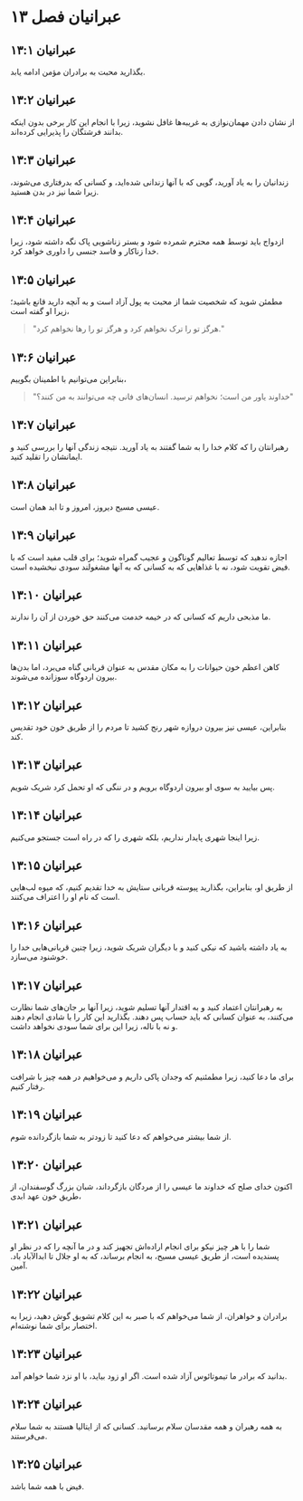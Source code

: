 # عبرانیان فصل ۱۳

## عبرانیان ۱۳:۱

بگذارید محبت به برادران مؤمن ادامه یابد.

## عبرانیان ۱۳:۲

از نشان دادن مهمان‌نوازی به غریبه‌ها غافل نشوید، زیرا با انجام این کار برخی بدون اینکه بدانند فرشتگان را پذیرایی کرده‌اند.

## عبرانیان ۱۳:۳

زندانیان را به یاد آورید، گویی که با آنها زندانی شده‌اید، و کسانی که بدرفتاری می‌شوند، زیرا شما نیز در بدن هستید.

## عبرانیان ۱۳:۴

ازدواج باید توسط همه محترم شمرده شود و بستر زناشویی پاک نگه داشته شود، زیرا خدا زناکار و فاسد جنسی را داوری خواهد کرد.

## عبرانیان ۱۳:۵

مطمئن شوید که شخصیت شما از محبت به پول آزاد است و به آنچه دارید قانع باشید؛ زیرا او گفته است،

> "هرگز تو را ترک نخواهم کرد و هرگز تو را رها نخواهم کرد."

## عبرانیان ۱۳:۶

بنابراین می‌توانیم با اطمینان بگوییم،

> "خداوند یاور من است؛ نخواهم ترسید.
> انسان‌های فانی چه می‌توانند به من کنند؟"

## عبرانیان ۱۳:۷

رهبرانتان را که کلام خدا را به شما گفتند به یاد آورید. نتیجه زندگی آنها را بررسی کنید و ایمانشان را تقلید کنید.

## عبرانیان ۱۳:۸

عیسی مسیح دیروز، امروز و تا ابد همان است.

## عبرانیان ۱۳:۹

اجازه ندهید که توسط تعالیم گوناگون و عجیب گمراه شوید؛ برای قلب مفید است که با فیض تقویت شود، نه با غذاهایی که به کسانی که به آنها مشغولند سودی نبخشیده است.

## عبرانیان ۱۳:۱۰

ما مذبحی داریم که کسانی که در خیمه خدمت می‌کنند حق خوردن از آن را ندارند.

## عبرانیان ۱۳:۱۱

کاهن اعظم خون حیوانات را به مکان مقدس به عنوان قربانی گناه می‌برد، اما بدن‌ها بیرون اردوگاه سوزانده می‌شوند.

## عبرانیان ۱۳:۱۲

بنابراین، عیسی نیز بیرون دروازه شهر رنج کشید تا مردم را از طریق خون خود تقدیس کند.

## عبرانیان ۱۳:۱۳

پس بیایید به سوی او بیرون اردوگاه برویم و در ننگی که او تحمل کرد شریک شویم.

## عبرانیان ۱۳:۱۴

زیرا اینجا شهری پایدار نداریم، بلکه شهری را که در راه است جستجو می‌کنیم.

## عبرانیان ۱۳:۱۵

از طریق او، بنابراین، بگذارید پیوسته قربانی ستایش به خدا تقدیم کنیم، که میوه لب‌هایی است که نام او را اعتراف می‌کنند.

## عبرانیان ۱۳:۱۶

به یاد داشته باشید که نیکی کنید و با دیگران شریک شوید، زیرا چنین قربانی‌هایی خدا را خوشنود می‌سازد.

## عبرانیان ۱۳:۱۷

به رهبرانتان اعتماد کنید و به اقتدار آنها تسلیم شوید، زیرا آنها بر جان‌های شما نظارت می‌کنند، به عنوان کسانی که باید حساب پس دهند. بگذارید این کار را با شادی انجام دهند و نه با ناله، زیرا این برای شما سودی نخواهد داشت.

## عبرانیان ۱۳:۱۸

برای ما دعا کنید، زیرا مطمئنیم که وجدان پاکی داریم و می‌خواهیم در همه چیز با شرافت رفتار کنیم.

## عبرانیان ۱۳:۱۹

از شما بیشتر می‌خواهم که دعا کنید تا زودتر به شما بازگردانده شوم.

## عبرانیان ۱۳:۲۰

اکنون خدای صلح که خداوند ما عیسی را از مردگان بازگرداند، شبان بزرگ گوسفندان، از طریق خون عهد ابدی،

## عبرانیان ۱۳:۲۱

شما را با هر چیز نیکو برای انجام اراده‌اش تجهیز کند و در ما آنچه را که در نظر او پسندیده است، از طریق عیسی مسیح، به انجام برساند، که به او جلال تا ابدالآباد باد. آمین.

## عبرانیان ۱۳:۲۲

برادران و خواهران، از شما می‌خواهم که با صبر به این کلام تشویق گوش دهید، زیرا به اختصار برای شما نوشته‌ام.

## عبرانیان ۱۳:۲۳

بدانید که برادر ما تیموتائوس آزاد شده است. اگر او زود بیاید، با او نزد شما خواهم آمد.

## عبرانیان ۱۳:۲۴

به همه رهبران و همه مقدسان سلام برسانید. کسانی که از ایتالیا هستند به شما سلام می‌فرستند.

## عبرانیان ۱۳:۲۵

فیض با همه شما باشد.

